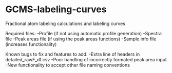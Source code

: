 # GCMS-labeling-curves
Fractional atom labeling calculations and labeling curves

Required files:
-Profile (if not using automatic profile generation)
-Spectra file
-Peak areas file (if using the peak areas functions)
-Sample info file (increases functionality)

Known bugs to fix and features to add:
-Extra line of headers in detailed_rawF_df.csv
-Poor handling of incorrectly formated peak area input
-New functionality to accept other file naming conventions

